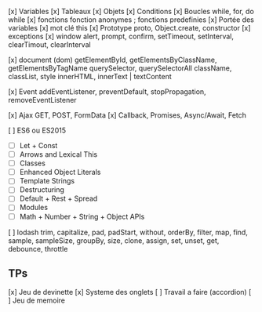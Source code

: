 [x] Variables
[x] Tableaux
[x] Objets
[x] Conditions
[x] Boucles
while, for, do while
[x] fonctions
fonction anonymes ; fonctions predefinies
[x] Portée des variables
[x] mot clé this
[x] Prototype
proto, Object.create, constructor
[x] exceptions
[x] window
alert, prompt, confirm, setTimeout, setInterval, clearTimout, clearInterval

[x] document (dom)
getElementById, getElementsByClassName, getElementsByTagName
querySelector, querySelectorAll
className, classList, style
innerHTML, innerText | textContent

[x] Event
addEventListener, preventDefault, stopPropagation, removeEventListener

[x] Ajax
GET, POST, FormData
[x] Callback, Promises, Async/Await, Fetch

[ ] ES6 ou ES2015

- [ ] Let + Const
- [ ] Arrows and Lexical This
- [ ] Classes
- [ ] Enhanced Object Literals
- [ ] Template Strings
- [ ] Destructuring
- [ ] Default + Rest + Spread
- [ ] Modules
- [ ] Math + Number + String + Object APIs

[ ] lodash
trim, capitalize, pad, padStart, without, orderBy, filter, map, find, sample, sampleSize, groupBy, size, clone, assign, set, unset, get, debounce, throttle

## TPs

[x] Jeu de devinette
[x] Systeme des onglets
[ ] Travail a faire (accordion)
[ ] Jeu de memoire

